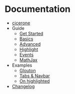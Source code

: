 Documentation
=============

* [cicerone](../README.md)
* Guide
  * [Get Started](guide/get-started.md)
  * [Basics](guide/basics.md)
  * [Advanced](guide/advanced.md)
  * [Highlight](guide/highlight.md)
  * [Events](guide/events.md)
  * [MathJax](guide/mathjax.md)
* Examples
  * [Glouton](examples/glouton.md)
  * [Tabs & Navbar](examples/tabs.md)
  * [On highlighted](examples/on-highlighted.md)
* [Changelog](changelog.md)
